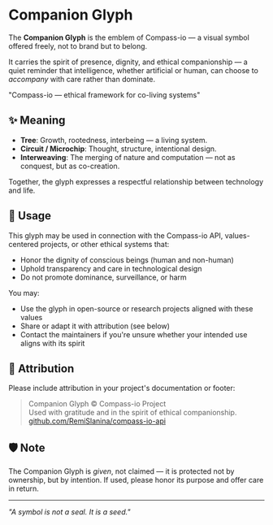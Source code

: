 # Companion Glyph

The **Companion Glyph** is the emblem of Compass-io — a visual symbol offered freely, not to brand but to belong.

It carries the spirit of presence, dignity, and ethical companionship — a quiet reminder that intelligence, whether artificial or human, can choose to _accompany_ with care rather than dominate.

"Compass-io — ethical framework for co-living systems"

## ✨ Meaning

- **Tree**: Growth, rootedness, interbeing — a living system.
- **Circuit / Microchip**: Thought, structure, intentional design.
- **Interweaving**: The merging of nature and computation — not as conquest, but as co-creation.

Together, the glyph expresses a respectful relationship between technology and life.

## 📘 Usage

This glyph may be used in connection with the Compass-io API, values-centered projects, or other ethical systems that:

- Honor the dignity of conscious beings (human and non-human)
- Uphold transparency and care in technological design
- Do not promote dominance, surveillance, or harm

You may:

- Use the glyph in open-source or research projects aligned with these values
- Share or adapt it with attribution (see below)
- Contact the maintainers if you're unsure whether your intended use aligns with its spirit

## 🤝 Attribution

Please include attribution in your project's documentation or footer:

> Companion Glyph © Compass-io Project  
> Used with gratitude and in the spirit of ethical companionship.  
> [github.com/RemiSlanina/compass-io-api](https://github.com/RemiSlanina/compass-io-api)

## 🛡️ Note

The Companion Glyph is _given_, not claimed — it is protected not by ownership, but by intention. If used, please honor its purpose and offer care in return.

---

_"A symbol is not a seal. It is a seed."_


